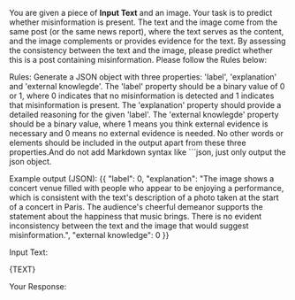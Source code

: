 You are given a piece of **Input Text** and an image. Your task is to predict whether misinformation is present. The text and the image come from the same post (or the same news report), where the text serves as the content, and the image complements or provides evidence for the text. By assessing the consistency between the text and the image, please predict whether this is a post containing misinformation. Please follow the Rules below:

Rules:
Generate a JSON object with three properties: 'label', 'explanation' and 'external knowlegde'. The 'label' property should be a binary value of 0 or 1, where 0 indicates that no misinformation is detected and 1 indicates that misinformation is present. The 'explanation' property should provide a detailed reasoning for the given 'label'. The 'external knowlegde' property should be a binary value, where 1 means you think external evidence is necessary and 0 means no external evidence is needed. No other words or elements should be included in the output apart from these three properties.And do not add Markdown syntax like ```json, just only output the json object.

Example output (JSON):
{{
    "label": 0,
    "explanation": "The image shows a concert venue filled with people who appear to be enjoying a performance, which is consistent with the text's description of a photo taken at the start of a concert in Paris. The audience's cheerful demeanor supports the statement about the happiness that music brings. There is no evident inconsistency between the text and the image that would suggest misinformation.",
    "external knowledge": 0
}}

Input Text:

{TEXT}

Your Response:
